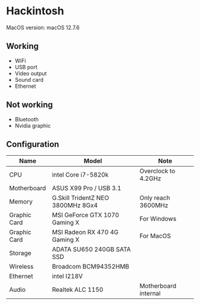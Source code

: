 # Hackintosh
MacOS version: macOS 12.7.6

## Working
- WiFi 
- USB port
- Video output
- Sound card
- Ethernet

## Not working
- Bluetooth
- Nvidia graphic

## Configuration

| Name | Model | Note |
| --- | --- | --- |
| CPU | intel Core i7-5820k | Overclock to 4.2GHz |
| Motherboard | ASUS X99 Pro / USB 3.1 |  |
| Memory | G.Skill TridentZ NEO 3800MHz 8Gx4 | Only reach 3600MHz |
| Graphic Card | MSI GeForce GTX 1070 Gaming X | For Windows |
| Graphic Card | MSI Radeon RX 470 4G Gaming X | For MacOS |
| Storage | ADATA SU650 240GB SATA SSD |  |
| Wireless | Broadcom BCM94352HMB |  |
| Ethernet | intel I218V |  | 
| Audio | Realtek ALC 1150 | Motherboard internal | 


